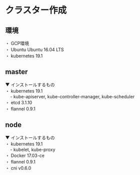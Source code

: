 # クラスター作成

## 環境
・ GCP環境 <br />
・ Ubuntu Ubuntu 16.04 LTS <br />
・ kubernetes 19.1 <br />

## master
▼ インストールするもの <br />
・ kubernetes 19.1 <br />
&nbsp;&nbsp;&nbsp;&nbsp;- kube-apiserver, kube-controller-manager, kube-scheduler <br />
・ etcd 3.1.10 <br />
・ flannel 0.9.1 <br />


## node
▼ インストールするもの <br />
・ kubernetes 19.1 <br />
&nbsp;&nbsp;&nbsp;&nbsp;- kubelet, kube-proxy <br />
・ Docker 17.03-ce <br />
・ flannel 0.9.1 <br />
・ cni v0.6.0 <br />
